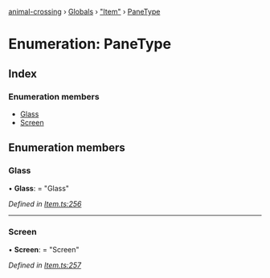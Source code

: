 [animal-crossing](../README.md) › [Globals](../globals.md) › ["Item"](../modules/_item_.md) › [PaneType](_item_.panetype.md)

# Enumeration: PaneType

## Index

### Enumeration members

* [Glass](_item_.panetype.md#glass)
* [Screen](_item_.panetype.md#screen)

## Enumeration members

###  Glass

• **Glass**: = "Glass"

*Defined in [Item.ts:256](https://github.com/Norviah/animal-crossing/blob/ba83c61/module/types/Item.ts#L256)*

___

###  Screen

• **Screen**: = "Screen"

*Defined in [Item.ts:257](https://github.com/Norviah/animal-crossing/blob/ba83c61/module/types/Item.ts#L257)*
